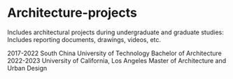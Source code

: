 # Architecture-projects
Includes architectural projects during undergraduate and graduate studies: 
Includes reporting documents, drawings, videos, etc. 

2017-2022 South China University of Technology        Bachelor of Architecture 
2022-2023 University of California, Los Angeles       Master of Architecture and Urban Design
